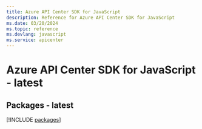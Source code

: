```yaml
---
title: Azure API Center SDK for JavaScript
description: Reference for Azure API Center SDK for JavaScript
ms.date: 03/20/2024
ms.topic: reference
ms.devlang: javascript
ms.service: apicenter
---
```

# Azure API Center SDK for JavaScript - latest
## Packages - latest
[!INCLUDE [packages](api-center-index.md)]